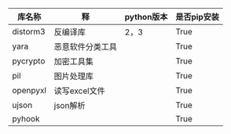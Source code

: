 |库名称|释|python版本|是否pip安装|
|-----|--|----------|---------|
|distorm3|反编译库|2，3|True|
|yara|恶意软件分类工具||True|
|pycrypto|加密工具集||True|
|pil|图片处理库||True|
|openpyxl|读写excel文件||True|
|ujson|json解析||True|
|pyhook|||True|
